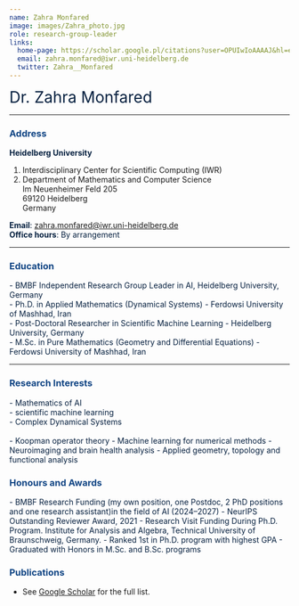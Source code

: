 ```yaml
---
name: Zahra Monfared
image: images/Zahra_photo.jpg
role: research-group-leader
links:
  home-page: https://scholar.google.pl/citations?user=OPUIwIoAAAAJ&hl=en
  email: zahra.monfared@iwr.uni-heidelberg.de 
  twitter: Zahra__Monfared
---
```


<span style="font-size: 2em; color: #072140;">Dr. Zahra Monfared</span>

---

### <span style="color: #114584;">Address</span>

<span style="color: #072140;">**Heidelberg University**  
1. Interdisciplinary Center for Scientific Computing (IWR)  
2. Department of Mathematics and Computer Science  
Im Neuenheimer Feld 205  
69120 Heidelberg  
Germany</span>

<span style="color: #072140;"><strong>Email</strong>: <a href="mailto:zahra.monfared@iwr.uni-heidelberg.de" style="color: #114584;">zahra.monfared@iwr.uni-heidelberg.de</a></span>  
<span style="color: #072140;"><strong>Office hours</strong>: By arrangement</span>

---

### <span style="color: #114584;">Education</span>

<div style="color: #072140; text-align: left;">
- BMBF Independent Research Group Leader in AI, Heidelberg University, Germany  
</div>
<div style="color: #072140; text-align: left;">
- Ph.D. in Applied Mathematics (Dynamical Systems) - Ferdowsi University of Mashhad, Iran  
</div>
<div style="color: #072140; text-align: left;">
- Post-Doctoral Researcher in Scientific Machine Learning - Heidelberg University, Germany  
</div>
<div style="color: #072140; text-align: left;">
- M.Sc. in Pure Mathematics (Geometry and Differential Equations) - Ferdowsi University of Mashhad, Iran  
</div>


---

### <span style="color: #114584;">Research Interests</span>

<div style="color: #072140; text-align: left;">
- Mathematics of AI <br>
- scientific machine learning <br>
- Complex Dynamical Systems  <br><br>
- Koopman operator theory
- Machine learning for numerical methods  
- Neuroimaging and brain health analysis  
- Applied geometry, topology and functional analysis  
</div>



### <span style="color: #114584;">Honours and Awards</span>

<span style="color: #072140;">
- BMBF Research Funding (my own position,
one Postdoc, 2 PhD positions and one research assistant)in the field of AI (2024–2027)  
- NeurIPS Outstanding Reviewer Award, 2021
- Research Visit Funding During Ph.D. Program. Institute for Analysis and Algebra, Technical
University of Braunschweig, Germany.
- Ranked 1st in Ph.D. program with highest GPA  
- Graduated with Honors in M.Sc. and B.Sc. programs  
</span>



### <span style="color: #114584;">Publications</span>


- See [Google Scholar](https://scholar.google.pl/citations?user=OPUIwIoAAAAJ&hl=en) for the full list.

